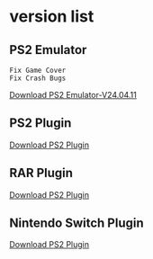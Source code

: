 

# version list


## PS2 Emulator
~~~
Fix Game Cover
Fix Crash Bugs
~~~

[Download PS2 Emulator-V24.04.11](https://github.com/emuall/app/releases/download/24.04.11/PS2-V24.04.11.apk)

## PS2 Plugin

[Download PS2 Plugin](https://github.com/emuall/app/releases/download/24.04.11/ps2-plugin.apk)


## RAR Plugin

[Download PS2 Plugin](https://github.com/emuall/app/releases/download/24.04.11/rar.apk)


## Nintendo Switch Plugin

[Download PS2 Plugin](https://github.com/emuall/app/releases/download/24.04.11/Ns-Plugin.apk)

